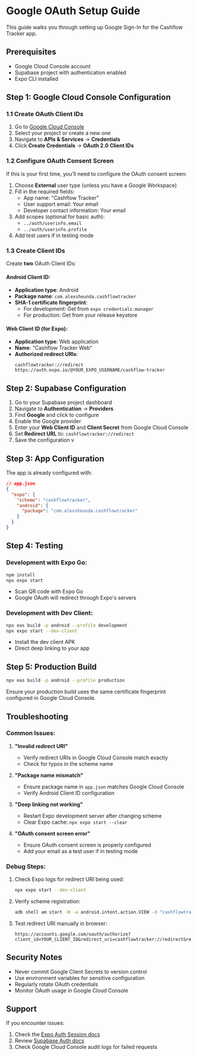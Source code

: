 # Google OAuth Setup Guide

This guide walks you through setting up Google Sign-In for the Cashflow Tracker app.

## Prerequisites

- Google Cloud Console account
- Supabase project with authentication enabled
- Expo CLI installed

## Step 1: Google Cloud Console Configuration

### 1.1 Create OAuth Client IDs

1. Go to [Google Cloud Console](https://console.cloud.google.com/)
2. Select your project or create a new one
3. Navigate to **APIs & Services** → **Credentials**
4. Click **Create Credentials** → **OAuth 2.0 Client IDs**

### 1.2 Configure OAuth Consent Screen

If this is your first time, you'll need to configure the OAuth consent screen:

1. Choose **External** user type (unless you have a Google Workspace)
2. Fill in the required fields:
   - App name: "Cashflow Tracker"
   - User support email: Your email
   - Developer contact information: Your email
3. Add scopes (optional for basic auth):
   - `../auth/userinfo.email`
   - `../auth/userinfo.profile`
4. Add test users if in testing mode

### 1.3 Create Client IDs

Create **two** OAuth Client IDs:

#### Android Client ID:
- **Application type**: Android
- **Package name**: `com.alexsheunda.cashflowtracker`
- **SHA-1 certificate fingerprint**: 
  - For development: Get from `expo credentials:manager`
  - For production: Get from your release keystore

#### Web Client ID (for Expo):
- **Application type**: Web application
- **Name**: "Cashflow Tracker Web"
- **Authorized redirect URIs**:
  ```
  cashflowtracker://redirect
  https://auth.expo.io/@YOUR_EXPO_USERNAME/cashflow-tracker
  ```

## Step 2: Supabase Configuration

1. Go to your Supabase project dashboard
2. Navigate to **Authentication** → **Providers**
3. Find **Google** and click to configure
4. Enable the Google provider
5. Enter your **Web Client ID** and **Client Secret** from Google Cloud Console
6. Set **Redirect URL** to: `cashflowtracker://redirect`
7. Save the configuration
v 
## Step 3: App Configuration

The app is already configured with:

```json
// app.json
{
  "expo": {
    "scheme": "cashflowtracker",
    "android": {
      "package": "com.alexsheunda.cashflowtracker"
    }
  }
}
```

## Step 4: Testing

### Development with Expo Go:
```bash
npm install
npx expo start
```
- Scan QR code with Expo Go
- Google OAuth will redirect through Expo's servers

### Development with Dev Client:
```bash
npx eas build -p android --profile development
npx expo start --dev-client
```
- Install the dev client APK
- Direct deep linking to your app

## Step 5: Production Build

```bash
npx eas build -p android --profile production
```

Ensure your production build uses the same certificate fingerprint configured in Google Cloud Console.

## Troubleshooting

### Common Issues:

1. **"Invalid redirect URI"**
   - Verify redirect URIs in Google Cloud Console match exactly
   - Check for typos in the scheme name

2. **"Package name mismatch"**
   - Ensure package name in `app.json` matches Google Cloud Console
   - Verify Android Client ID configuration

3. **"Deep linking not working"**
   - Restart Expo development server after changing scheme
   - Clear Expo cache: `npx expo start --clear`

4. **"OAuth consent screen error"**
   - Ensure OAuth consent screen is properly configured
   - Add your email as a test user if in testing mode

### Debug Steps:

1. Check Expo logs for redirect URI being used:
   ```bash
   npx expo start --dev-client
   ```

2. Verify scheme registration:
   ```bash
   adb shell am start -W -a android.intent.action.VIEW -d "cashflowtracker://redirect" com.alexsheunda.cashflowtracker
   ```

3. Test redirect URI manually in browser:
   ```
   https://accounts.google.com/oauth/authorize?client_id=YOUR_CLIENT_ID&redirect_uri=cashflowtracker://redirect&response_type=code&scope=email%20profile
   ```

## Security Notes

- Never commit Google Client Secrets to version control
- Use environment variables for sensitive configuration
- Regularly rotate OAuth credentials
- Monitor OAuth usage in Google Cloud Console

## Support

If you encounter issues:
1. Check the [Expo Auth Session docs](https://docs.expo.dev/guides/authentication/#google)
2. Review [Supabase Auth docs](https://supabase.com/docs/guides/auth/social-login/auth-google)
3. Check Google Cloud Console audit logs for failed requests
